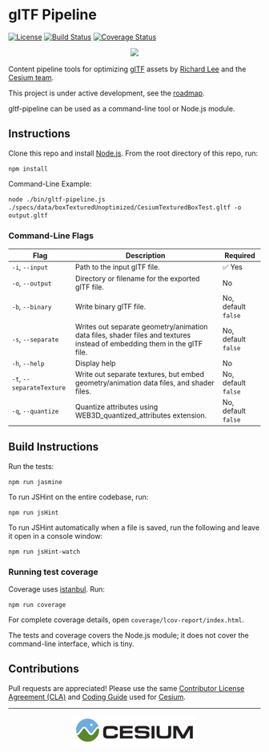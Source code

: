 # glTF Pipeline

[![License](https://img.shields.io/:license-apache-blue.svg)](https://github.com/AnalyticalGraphicsInc/gltf-pipeline/blob/master/LICENSE.md)
[![Build Status](https://travis-ci.org/AnalyticalGraphicsInc/gltf-pipeline.svg?branch=master)](https://travis-ci.org/AnalyticalGraphicsInc/gltf-pipeline)
[![Coverage Status](https://coveralls.io/repos/AnalyticalGraphicsInc/gltf-pipeline/badge.svg?branch=master)](https://coveralls.io/r/AnalyticalGraphicsInc/gltf-pipeline?branch=master)

<p align="center">
<a href="https://www.khronos.org/gltf"><img src="doc/gltf.png" /></a>
</p>

Content pipeline tools for optimizing [glTF](https://www.khronos.org/gltf) assets by [Richard Lee](http://leerichard.net/) and the [Cesium team](http://cesiumjs.org/).

This project is under active development, see the [roadmap](https://github.com/AnalyticalGraphicsInc/gltf-pipeline/issues/1).

gltf-pipeline can be used as a command-line tool or Node.js module.

## Instructions

Clone this repo and install [Node.js](http://nodejs.org/).  From the root directory of this repo, run:
```
npm install
```

Command-Line Example:
```
node ./bin/gltf-pipeline.js ./specs/data/boxTexturedUnoptimized/CesiumTexturedBoxTest.gltf -o output.gltf
```

### Command-Line Flags

|Flag|Description|Required|
|----|-----------|--------|
|`-i`, `--input`|Path to the input glTF file.| :white_check_mark: Yes|
|`-o`, `--output`|Directory or filename for the exported glTF file.|No|
|`-b`, `--binary`|Write binary glTF file.|No, default `false`|
|`-s`, `--separate`|Writes out separate geometry/animation data files, shader files and textures instead of embedding them in the glTF file.|No, default `false`|
|`-h`, `--help`|Display help|No|
|`-t`, `--separateTexture`|Write out separate textures, but embed geometry/animation data files, and shader files.|No, default `false`|
|`-q`, `--quantize`|Quantize attributes using WEB3D_quantized_attributes extension.|No, default `false`|

## Build Instructions

Run the tests:
```
npm run jasmine
```
To run JSHint on the entire codebase, run:
```
npm run jsHint
```
To run JSHint automatically when a file is saved, run the following and leave it open in a console window:
```
npm run jsHint-watch
```

### Running test coverage

Coverage uses [istanbul](https://github.com/gotwarlost/istanbul).  Run:
```
npm run coverage
```
For complete coverage details, open `coverage/lcov-report/index.html`.

The tests and coverage covers the Node.js module; it does not cover the command-line interface, which is tiny.

## Contributions

Pull requests are appreciated!  Please use the same [Contributor License Agreement (CLA)](https://github.com/AnalyticalGraphicsInc/cesium/blob/master/CONTRIBUTING.md) and [Coding Guide](https://github.com/AnalyticalGraphicsInc/cesium/blob/master/Documentation/Contributors/CodingGuide/README.md) used for [Cesium](http://cesiumjs.org/).

---

<p align="center">
<a href="http://cesiumjs.org/"><img src="doc/cesium.png" /></a>
</p>
